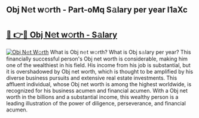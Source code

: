 ## Obj N𝚎t w𝚘rth - Part-oMq S𝚊lary per year l1aXc

# <h2><a href="http://gc37zw1.nevu.top/?p=Obj">🔗 👉🔴 Obj N𝚎t w𝚘rth - S𝚊lary</a></h2>

[![Obj N𝚎t W𝚘rth](https://i.imgur.com/Oavwk0R.jpeg)](http://gc37zw1.nevu.top/?p=Obj)
What is Obj n𝚎t w𝚘rth? What is Obj s𝚊lary per year?
This financially successful person's Obj net worth is considerable, making him one of the wealthiest in his field. His income from his job is substantial, but it is overshadowed by Obj net worth, which is thought to be amplified by his diverse business pursuits and extensive real estate investments. This affluent individual, whose Obj net worth is among the highest worldwide, is recognized for his business acumen and financial acumen. With a Obj net worth in the billions and a substantial income, this wealthy person is a leading illustration of the power of diligence, perseverance, and financial acumen.
